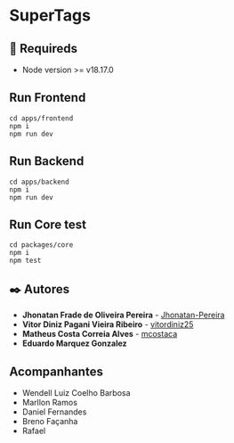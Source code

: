 # SuperTags

## 📌 Requireds
- Node version >= v18.17.0


## Run Frontend
```
cd apps/frontend
npm i
npm run dev
```

## Run Backend
```
cd apps/backend
npm i
npm run dev
```

## Run Core test
```
cd packages/core
npm i
npm test
```

## ✒️ Autores
- **Jhonatan Frade de Oliveira Pereira** - [Jhonatan-Pereira](https://github.com/Jhonatan-Pereira)
- **Vitor Diniz Pagani Vieira Ribeiro** - [vitordiniz25](https://github.com/vitordiniz25)
- **Matheus Costa Correia Alves** - [mcostaca](https://github.com/mcostaca)
- **Eduardo Marquez Gonzalez**

## Acompanhantes
- Wendell Luiz Coelho Barbosa
- Marllon Ramos
- Daniel Fernandes
- Breno Façanha
- Rafael